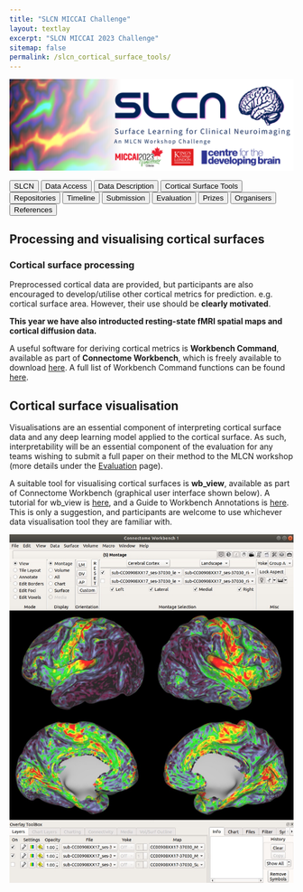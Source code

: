 ```yaml
---
title: "SLCN MICCAI Challenge"
layout: textlay
excerpt: "SLCN MICCAI 2023 Challenge"
sitemap: false
permalink: /slcn_cortical_surface_tools/
---
```


<img src="/images/pubpic/SLCN_Banner.png" alt="SLCN Banner" title="SLCN Banner" width="900">

<button  onclick="window.location.href='https://metrics-lab.github.io/slcn/';">SLCN</button> <button  onclick="window.location.href='https://metrics-lab.github.io/slcn_data_access/';">Data Access</button> <button onclick="window.location.href='
https://metrics-lab.github.io/slcn_data_description/';">Data Description</button>  <button onclick="window.location.href='https://metrics-lab.github.io/slcn_cortical_surface_tools/';">Cortical Surface Tools</button>  <button onclick="window.location.href='https://metrics-lab.github.io/slcn_repositories/';">Repositories</button>  <button onclick="window.location.href='https://metrics-lab.github.io/slcn_timeline/';">Timeline</button> <button onclick="window.location.href='https://metrics-lab.github.io/slcn_submission/';">Submission</button> <button onclick="window.location.href='https://metrics-lab.github.io/slcn_evaluation/';">Evaluation</button> <button onclick="window.location.href='https://metrics-lab.github.io/slcn_prizes/';">Prizes</button> <button onclick="window.location.href='https://metrics-lab.github.io/slcn_organisers/';">Organisers</button> <button onclick="window.location.href='https://metrics-lab.github.io/slcn_references/';">References</button>


## Processing and visualising cortical surfaces

### Cortical surface processing
Preprocessed cortical data are provided, but participants are also encouraged to develop/utilise other cortical metrics for prediction. e.g. cortical surface area. However, their use should be **clearly motivated**.

**This year we have also introducted resting-state fMRI spatial maps and cortical diffusion data.**

A useful software for deriving cortical metrics is **Workbench Command**, available as part of **Connectome Workbench**, which is freely available to download [here](https://www.humanconnectome.org/software/get-connectome-workbench). A full list of Workbench Command functions can be found [here](https://www.humanconnectome.org/software/workbench-command).

## Cortical surface visualisation
Visualisations are an essential component of interpreting cortical surface data and any deep learning model applied to the cortical surface. As such, interpretability will be an essential component of the evaluation for any teams wishing to submit a full paper on their method to the MLCN workshop (more details under the [Evaluation]() page).

A suitable tool for visualising cortical surfaces is **wb_view**, available as part of Connectome Workbench (graphical user interface shown below). A tutorial for wb_view is [here](https://www.humanconnectome.org/storage/app/media/documentation/tutorials/Connectome_WB_Tutorial_v1.5.pdf), and a Guide to Workbench Annotations is [here](https://www.humanconnectome.org/storage/app/media/documentation/tutorials/Guide_to_WB_Annotations_1.5.pdf). This is only a suggestion, and participants are welcome to use whichever data visualisation tool they are familiar with. 

<img src="/images/pubpic/wb_view.jpg" alt="wb_view" title="wb_view" width="900">
